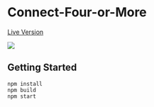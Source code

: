 # Connect-Four-or-More

[Live Version](https://connect-four-or-more.herokuapp.com/)

![](readme-files/Connect-4-or-more.gif)

## Getting Started
```
npm install
npm build
npm start
```
